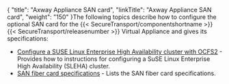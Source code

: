 {
    "title": "Axway Appliance SAN card",
    "linkTitle": "Axway Appliance SAN card",
    "weight": "150"
}The following topics describe how to configure the optional SAN card for the {{< SecureTransport/componentshortname  >}} {{< SecureTransport/releasenumber  >}} Virtual Appliance and gives its specifications:

-   [Configure a SUSE Linux Enterprise High Availability cluster with OCFS2](setting_up_suse_linux_enterprise_ha_ocfs2) - Provides how to instructions for configuring a SuSE Linux Enterprise High Availability (SLEHA) cluster.
-   [SAN fiber card specifications](san_fibre_card_specifications) - Lists the SAN fiber card specifications.
